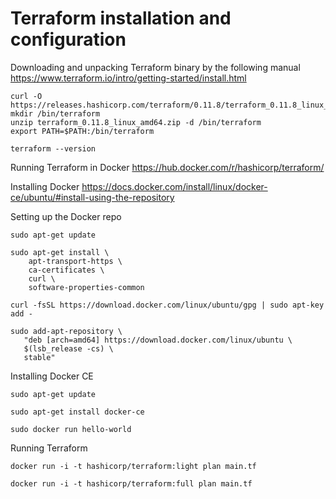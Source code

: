 # Terraform installation and configuration

Downloading and unpacking Terraform binary by the following manual https://www.terraform.io/intro/getting-started/install.html

```
curl -O https://releases.hashicorp.com/terraform/0.11.8/terraform_0.11.8_linux_amd64.zip
mkdir /bin/terraform
unzip terraform_0.11.8_linux_amd64.zip -d /bin/terraform
export PATH=$PATH:/bin/terraform

terraform --version
```

Running Terraform in Docker
https://hub.docker.com/r/hashicorp/terraform/

Installing Docker https://docs.docker.com/install/linux/docker-ce/ubuntu/#install-using-the-repository

Setting up the Docker repo

```
sudo apt-get update

sudo apt-get install \
    apt-transport-https \
    ca-certificates \
    curl \
    software-properties-common

curl -fsSL https://download.docker.com/linux/ubuntu/gpg | sudo apt-key add -

sudo add-apt-repository \
   "deb [arch=amd64] https://download.docker.com/linux/ubuntu \
   $(lsb_release -cs) \
   stable"
```

Installing Docker CE

```
sudo apt-get update

sudo apt-get install docker-ce

sudo docker run hello-world
```

Running Terraform

```
docker run -i -t hashicorp/terraform:light plan main.tf

docker run -i -t hashicorp/terraform:full plan main.tf
```
